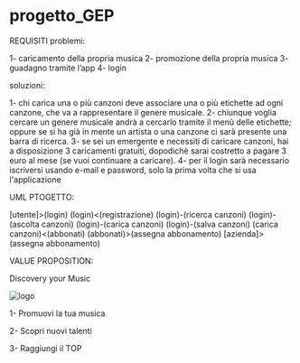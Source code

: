 # progetto_GEP
REQUISITI
problemi:

1- caricamento della propria musica
2- promozione della propria musica
3- guadagno tramite l’app
4- login

soluzioni:

1- chi carica una o più canzoni deve associare una o più etichette ad ogni canzone, che va a rappresentare il genere musicale.
2- chiunque voglia cercare un genere musicale andrà a cercarlo tramite il menù delle etichette; oppure se si ha già in mente un artista o una canzone ci sarà presente una barra di ricerca.
3- se sei un emergente e necessiti di caricare canzoni, hai a disposizione 3 caricamenti gratuiti, dopodichè sarai costretto a pagare 3 euro al mese (se vuoi continuare a caricare).
4- per il login sarà necessario iscriversi usando e-mail e password, solo la prima volta che si usa l'applicazione

UML PTOGETTO:

[utente]>(login)
(login)<(registrazione)
(login)-(ricerca canzoni)
(login)-(ascolta canzoni)
(login)-(carica canzoni)
(login)-(salva canzoni)
(carica canzoni)<(abbonati)
(abbonati)>(assegna abbonamento)
[azienda]>(assegna abbonamento)


VALUE PROPOSITION:

Discovery your Music

![logo](https://github.com/cesatag0/progetto_GEP/assets/101175014/bfa924b0-f27c-4793-98d9-95d4ae12eff5)

1- Promuovi la tua musica

2- Scopri nuovi talenti

3- Raggiungi il TOP
